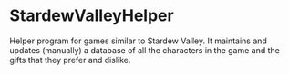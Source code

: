 # StardewValleyHelper
Helper program for games similar to Stardew Valley. It maintains and updates (manually) a database of all the characters in the game and the gifts that they prefer and dislike.

